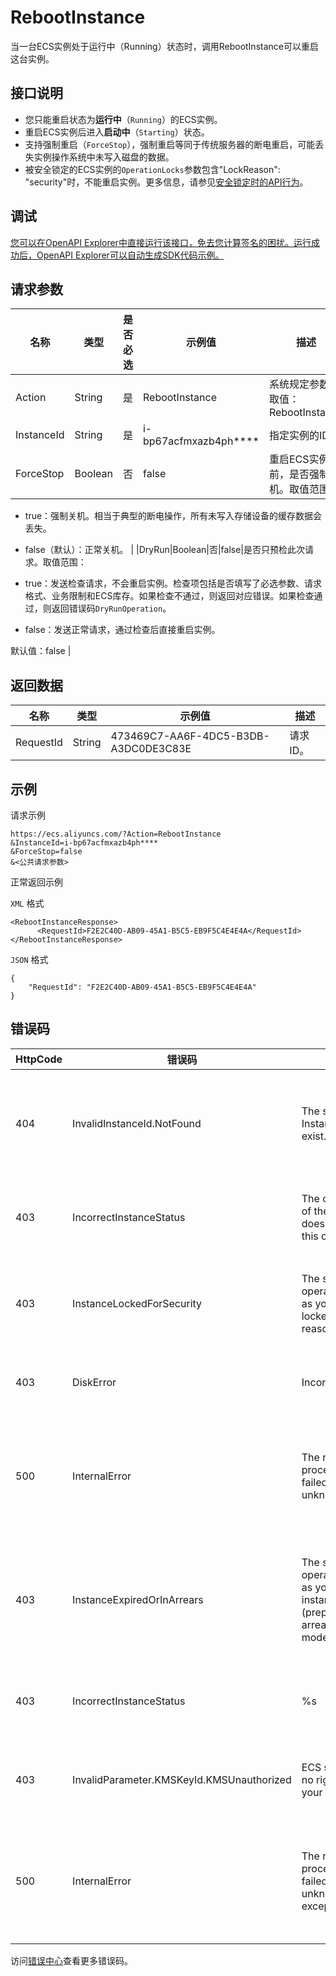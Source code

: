 # RebootInstance

当一台ECS实例处于运行中（Running）状态时，调用RebootInstance可以重启这台实例。

## 接口说明

-   您只能重启状态为**运行中**（`Running`）的ECS实例。
-   重启ECS实例后进入**启动中**（`Starting`）状态。
-   支持强制重启（`ForceStop`），强制重启等同于传统服务器的断电重启，可能丢失实例操作系统中未写入磁盘的数据。
-   被安全锁定的ECS实例的`OperationLocks`参数包含"LockReason": "security"时，不能重启实例。更多信息，请参见[安全锁定时的API行为](~~25695~~)。

## 调试

[您可以在OpenAPI Explorer中直接运行该接口，免去您计算签名的困扰。运行成功后，OpenAPI Explorer可以自动生成SDK代码示例。](https://api.aliyun.com/#product=Ecs&api=RebootInstance&type=RPC&version=2014-05-26)

## 请求参数

|名称|类型|是否必选|示例值|描述|
|--|--|----|---|--|
|Action|String|是|RebootInstance|系统规定参数。取值：RebootInstance |
|InstanceId|String|是|i-bp67acfmxazb4ph\*\*\*\*|指定实例的ID。 |
|ForceStop|Boolean|否|false|重启ECS实例前，是否强制关机。取值范围：

 -   true：强制关机。相当于典型的断电操作，所有未写入存储设备的缓存数据会丢失。
-   false（默认）：正常关机。 |
|DryRun|Boolean|否|false|是否只预检此次请求。取值范围：

 -   true：发送检查请求，不会重启实例。检查项包括是否填写了必选参数、请求格式、业务限制和ECS库存。如果检查不通过，则返回对应错误。如果检查通过，则返回错误码`DryRunOperation`。
-   false：发送正常请求，通过检查后直接重启实例。

 默认值：false |

## 返回数据

|名称|类型|示例值|描述|
|--|--|---|--|
|RequestId|String|473469C7-AA6F-4DC5-B3DB-A3DC0DE3C83E|请求ID。 |

## 示例

请求示例

```
https://ecs.aliyuncs.com/?Action=RebootInstance
&InstanceId=i-bp67acfmxazb4ph****
&ForceStop=false
&<公共请求参数>
```

正常返回示例

`XML` 格式

```
<RebootInstanceResponse>
      <RequestId>F2E2C40D-AB09-45A1-B5C5-EB9F5C4E4E4A</RequestId>
</RebootInstanceResponse>
```

`JSON` 格式

```
{
    "RequestId": "F2E2C40D-AB09-45A1-B5C5-EB9F5C4E4E4A"
}
```

## 错误码

|HttpCode|错误码|错误信息|描述|
|--------|---|----|--|
|404|InvalidInstanceId.NotFound|The specified InstanceId does not exist.|指定的实例不存在，请您检查实例ID是否正确。|
|403|IncorrectInstanceStatus|The current status of the resource does not support this operation.|该资源目前的状态不支持此操作。|
|403|InstanceLockedForSecurity|The specified operation is denied as your instance is locked for security reasons.|实例被安全锁定，指定的操作无法完成。|
|403|DiskError|IncorrectDiskStatus.|指定的磁盘状态不合法。|
|500|InternalError|The request processing has failed due to some unknown error.|内部错误，请重试。如果多次尝试失败，请提交工单。|
|403|InstanceExpiredOrInArrears|The specified operation is denied as your prepay instance is expired \(prepay mode\) or in arrears \(afterpay mode\).|包年包月实例已过期，请您续费后再进行操作。|
|403|IncorrectInstanceStatus|%s|当前实例的状态不支持此操作。|
|403|InvalidParameter.KMSKeyId.KMSUnauthorized|ECS service have no right to access your KMS.|ECS服务无权访问您的KMS。|
|500|InternalError|The request processing has failed due to some unknown error, exception or failure.|内部错误，请重试。如果多次尝试失败，请提交工单。|

访问[错误中心](https://error-center.alibabacloud.com/status/product/Ecs)查看更多错误码。

